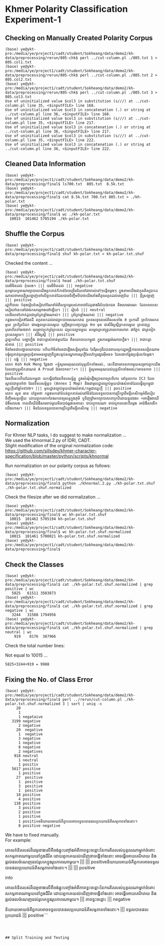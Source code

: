 # Khmer Polarity Classification Experiment-1

## Checking on Manually Created Polarity Corpus

```
(base) ye@ykt-pro:/media/ye/project1/cadt/student/Sokheang/data/demo2/kh-data/preprocessing/rerun/805-chk$ perl ../cut-column.pl ./805.txt 1 > 805.col1.txt
(base) ye@ykt-pro:/media/ye/project1/cadt/student/Sokheang/data/demo2/kh-data/preprocessing/rerun/805-chk$ perl ../cut-column.pl ./805.txt 2 > 805.col2.txt
(base) ye@ykt-pro:/media/ye/project1/cadt/student/Sokheang/data/demo2/kh-data/preprocessing/rerun/805-chk$ perl ../cut-column.pl ./805.txt 3 > 805.col3.txt
Use of uninitialized value $col3 in substitution (s///) at ../cut-column.pl line 35, <$inputFILE> line 168.
Use of uninitialized value $col3 in concatenation (.) or string at ../cut-column.pl line 36, <$inputFILE> line 168.
Use of uninitialized value $col3 in substitution (s///) at ../cut-column.pl line 35, <$inputFILE> line 217.
Use of uninitialized value $col3 in concatenation (.) or string at ../cut-column.pl line 36, <$inputFILE> line 217.
Use of uninitialized value $col3 in substitution (s///) at ../cut-column.pl line 35, <$inputFILE> line 222.
Use of uninitialized value $col3 in concatenation (.) or string at ../cut-column.pl line 36, <$inputFILE> line 222.
```

## Cleaned Data Information

```
(base) ye@ykt-pro:/media/ye/project1/cadt/student/Sokheang/data/demo2/kh-data/preprocessing/final$ ls700.txt  805.txt  8.5k.txt
(base) ye@ykt-pro:/media/ye/project1/cadt/student/Sokheang/data/demo2/kh-data/preprocessing/final$ cat 8.5k.txt 700.txt 805.txt > ./kh-polar.txt
(base) ye@ykt-pro:/media/ye/project1/cadt/student/Sokheang/data/demo2/kh-data/preprocessing/final$ wc ./kh-polar.txt 
  10015  101462 5705194 ./kh-polar.txt
```

## Shuffle the Corpus

```
(base) ye@ykt-pro:/media/ye/project1/cadt/student/Sokheang/data/demo2/kh-data/preprocessing/final$ shuf kh-polar.txt > kh-polar.txt.shuf
```

Checked the content ...  

```
(base) ye@ykt-pro:/media/ye/project1/cadt/student/Sokheang/data/demo2/kh-data/preprocessing/final$ head ./kh-polar.txt.shuf 
បារមី​មិន​ដល់ កុំ​លេង។​ ||| បារមី​មិន​ដល់ ||| negative
ពុកម្តាយឬអាណាព្យាបាលយើងពួកគាត់ក៏កាន់តែចម្រើនវ័យទៅជាចាស់ទៅៗបន្តិចម្តងៗ ក្នុងនាមយើងជាកូនពិតប្រាកដណាស់ថាមានក្តីស្រឡាញ់ទៅលើពួកគាត់ដែលបានចិញ្ចឹមបីបាច់យើងតាំងពីតូចរហូតដល់ពេញវ័យ ||| ក្តីស្រឡាញ់ ||| positive
រដ្ឋាភិបាល​ កំពុង​រៀបចំ​សៀវភៅ​ណែនាំ​អំពី​លទ្ធកម្ម​របស់​ភាព​ជា​ដៃគូ​រវាង​វិស័យ​ឯកជន​ និង​សារ​ធារ​ណៈ​ ដែល​ពេល​នេះ​សៀវភៅ​នេះ​នៅ​ជា​ឯកសារ​ព្រាង​នៅឡើយ​។ ||| ​រៀបចំ ||| neutral
គេមើលទៅហាក់ដូចជាគ្រាំគ្រាខ្លាំងណាស់។ ||| គ្រាំគ្រាខ្លាំងណាស់ ||| negative
កន្លងមកទៀត៥ផែនដី រហូតមកដល់រាជព្រះបាទសេណករាជ ប្រទេសខូចរបស់វិសេសទាំង ៥ ប្រការគឺ ព្រះកែវមរកតមួយ ព្រះត្រៃបិដក ជាមង្គលព្រះនគរមួយ គ្រឿងព្រះបញ្ចក្សេត្រ ២១ មុខ ជាសិរីសួស្ដីព្រះនគរមួយ ព្រះរាជគ្រូបុរោហិតទាំង៧នាក់ សម្រាប់ប្រក់ព្រំព្រះនគរ ជម្រះឧត្បាទមួយ សម្ដេចព្រះឥន្ទ្រគោរពការហោរា ជាភ្នែក ជាត្រចៀក ព្រះនគរមួយ។ ||| សិរីសួស្ដី ||| positive
ដូច្នេះហើយ បញ្ហាហ្នឹង វាជា​កត្តាសំខាន់មួយដែរ ពីនយោបាយកម្ពុជា ក្នុងការផ្ទេរអំណាចហ្នឹង។​ ||| វាជា​កត្តាសំខាន់ ||| positive 
មិនមែនជាបញ្ហានយោបាយ ហើយក៏មិនមែនជារឿងសន្តិសុខដែរ តែវីរុសកូវីដបានវាយលុករដ្ឋមន្រ្តីការបរទេសវៀតណាម បង្ខំឲ្យគាត់ចូលរួមប្រជុំតាមអនឡាញពីក្នុងបន្ទប់សណ្ឋាគារសូហ្វីតែលក្បែរផ្សារអ៊ីអន១ ដែលជាកន្លែងប្រជុំនេះតែម្ដង។ ||| បង្ខំ ||| negative
លោក Koh Kok Meng ថ្លែងថា «​ខ្ញុំ​សូម​អរគុណ​ដល់​បុគ្គលិក​ទាំងអស់​, នេះ​គឺជា​មោទន​​ភាព​មួយ​សម្រាប់​ពួកយើង ដែលជា​បុគ្គលិក​​ដា​ណន់ A Proud Danoner!»​។​ ||| ខ្ញុំ​សូម​អរគុណ​ដល់​បុគ្គលិក​ទាំងអស់/​មោទន​​ភាព​ ||| positive 
ផែនទីនេះហើយដែលកម្ពុជា យកធ្វើជាផែនទីឧបសម្ព័ន្ធ ក្នុងសំណុំរឿងប្រាសាទព្រះវិហារ នៅតុលាការ ICJ ដែលស្គាល់ជាទូទៅថា ផែនទីឧបសម្ព័ន្ធ១ (Annex I Map) និងជាមូលដ្ឋានច្បាប់មួយយ៉ាងសំខាន់ដែលធ្វើឲ្យកម្ពុជាឈ្នះកី្តនៅឆ្នាំ១៩៦២។ ||| មូលដ្ឋានច្បាប់មួយយ៉ាងសំខាន់/កម្ពុជាឈ្នះកី្ត ||| positive
លោក សួន ឆាន បន្ថែម​ថា កន្លង​មក​នៅ​តំបន់​ពួក​គាត់​រស់នៅ​មិន​ដែល​ទទួល​បាន​ការ​ប្រឹក្សា​ពី​មន្ទីរ​កសិកម្ម​អំពី​របៀប​ចិញ្ចឹម​សត្វ​ឡើយ ដោយ​ពួក​លោក​តែង​រក​ពេទ្យ​សត្វ​ក្នុង​ភូមិ ឬ​ទិញ​ថ្នាំ​មក​ព្យាបាល​គោ​ក្របី​ដោយ​ខ្លួន​ឯង៖ «អា​រឿង​វា​ឈឺ​ជំងឺ​សារ​បង កាល​ពី​ឈឺ​ជំងឺ​សារ​ចាប់​មួយ​មិន​បាច់​ឆ្លង​ទេ​អា​នេះ ចាប់​ក្រោល​ណា ចាប់​ក្រោល​នោះ​តែ​ម្ដង អា​ជំងឺ​សារ​ទឹក​យើង​ហាស។​ ||| មិន​ដែល​ទទួល​បាន​ការ​ប្រឹក្សា​ពី​មន្ទីរ​កសិកម្ម​ ||| negative
```

## Normalization 

For Khmer NLP tasks, I do suggest to make normalization ...  
We used the khnormal.2.py of IDRI, CADT.   
Slight modification of the original normalization code:  
https://github.com/sillsdev/khmer-character-specification/blob/master/python/scripts/khnormal

Run normalization on our polarity corpus as follows:  

```
(base) ye@ykt-pro:/media/ye/project1/cadt/student/Sokheang/data/demo2/kh-data/preprocessing/final$ python ./khnormal.2.py ./kh-polar.txt.shuf ./kh-polar.txt.shuf.normalized
```

Check the filesize after we did normalization ...  

```
(base) ye@ykt-pro:/media/ye/project1/cadt/student/Sokheang/data/demo2/kh-data/preprocessing/final$ wc kh-polar.txt.shuf
  10015  101462 5705194 kh-polar.txt.shuf
(base) ye@ykt-pro:/media/ye/project1/cadt/student/Sokheang/data/demo2/kh-data/preprocessing/final$ wc kh-polar.txt.shuf.normalized 
  10015  101461 5700021 kh-polar.txt.shuf.normalized
(base) ye@ykt-pro:/media/ye/project1/cadt/student/Sokheang/data/demo2/kh-data/preprocessing/final$
```

## Check the Classes

```
(base) ye@ykt-pro:/media/ye/project1/cadt/student/Sokheang/data/demo2/kh-data/preprocessing/final$ cat ./kh-polar.txt.shuf.normalized | grep positive | wc
   5825   61511 3503873
(base) ye@ykt-pro:/media/ye/project1/cadt/student/Sokheang/data/demo2/kh-data/preprocessing/final$ cat ./kh-polar.txt.shuf.normalized | grep negative | wc
   3244   31588 1794956
(base) ye@ykt-pro:/media/ye/project1/cadt/student/Sokheang/data/demo2/kh-data/preprocessing/final$ cat ./kh-polar.txt.shuf.normalized | grep neutral | wc
    919    8176  387966
```

Check the total number lines:  

Not equal to 10015 ...  

```
5825+3244+919 = 9988
```

## Fixing the No. of Class Error

```
(base) ye@ykt-pro:/media/ye/project1/cadt/student/Sokheang/data/demo2/kh-data/preprocessing/final$ perl ../rerun/cut-column.pl ./kh-polar.txt.shuf.normalized 3 | sort | uniq -c
     20 
      1 ​
      1 negataive
   3199 negative
      2 ​negative
     20 ​ negative
      1 ​​​ negative
      3 negative ​
      1 negative ​​
      8 negative​
      2 negatives
    918 neutral
      1 ​neutral
      1 positiv
   5617 positive
      1 ​positive
     27 ​ positive
      1 ​ ​​positive
      3 ​​ positive
      1 ​​​ positive
     18 positive ​
      4 positive ​​
    138 positive​
      3 positive​ ​
      2 positive​​
      1 positive​​ ​
      1 positiveនិយាយអោយចំគឺពួកគេអាចទទួលបានផលប្រយោជន៍ពីសម្មភាពទាំងនោះ។
      8 positive negative
```

We have to fixed manually.  
For example:  

គោលគំនិតរបស់វីដេអូខាងលើគឺចង់ឆ្លុះបញ្ចាំងអំពីភាពខ្វះចន្លោះនៃការគិតរបស់បុគ្គលណាម្នាក់ចំពោះសកម្មភាពណាមួយនៅក្នងជីវិត ដោយពួកគេយល់ឃើញថាទង្វើទាំងនោះ អាចធ្វើអោយគេរីករាយ និងផ្តល់ផលចំណេញដល់រូបគេក្នុងរូបភាពណាមួយ។ |||  ||| positiveនិយាយអោយចំគឺពួកគេអាចទទួលបានផលប្រយោជន៍ពីសម្មភាពទាំងនោះ។ |||  ||| positive

into

គោលគំនិតរបស់វីដេអូខាងលើគឺចង់ឆ្លុះបញ្ចាំងអំពីភាពខ្វះចន្លោះនៃការគិតរបស់បុគ្គលណាម្នាក់ចំពោះសកម្មភាពណាមួយនៅក្នងជីវិត ដោយពួកគេយល់ឃើញថាទង្វើទាំងនោះ អាចធ្វើអោយគេរីករាយ និងផ្តល់ផលចំណេញដល់រូបគេក្នុងរូបភាពណាមួយ។ ||| ភាពខ្វះចន្លោះ ||| negative

និយាយអោយចំគឺពួកគេអាចទទួលបានផលប្រយោជន៍ពីសម្មភាពទាំងនោះ។ ||| ទទួលបានផលប្រយោជន៍ ||| positive```

```

```

```


## Split Training and Testing 

```

```

```

```

```

```

```

```

```

```

```

```

```

```

```

```

```

```

```

```

```

```

```

```

```

```

```

```

```

```

```

```
